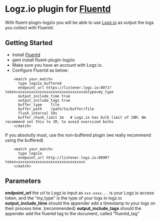 Logz.io plugin for [Fluentd](http://www.fluentd.org)
=============
With fluent-plugin-logzio you will be able to use [Logz.io](http://logz.io) as output the logs you collect with Fluentd.

## Getting Started
* Install [Fluentd](http://www.fluentd.org/download)
* gem install fluent-plugin-logzio
* Make sure you have an account with Logz.io.
* Configure Fluentd as below:

```
    <match your_match>
      type logzio_buffered
      endpoint_url https://listener.logz.io:8071?token=xxxxxxxxxxxxxxxxxxxxxxxxxxxxxxx&type=my_type
      output_include_time true
      output_include_tags true
      buffer_type    file
      buffer_path    /path/to/buffer/file
      flush_interval 10s
      buffer_chunk_limit 1m   # Logz.io has bulk limit of 10M. We recommend set this to 1M, to avoid oversized bulks
    </match>
```

If you absolutly must, use the non-buffered plugin (we really recommend using the buffered)
```
    <match your_match>
      type logzio
      endpoint_url http://listener.logz.io:8090?token=xxxxxxxxxxxxxxxxxxxxxxxxxxxxxxx
    </match>
```

## Parameters
**endpoint_url** the url to Logz.io input as `xxx-xxxx...` is your Logz.io access token, and the "my_type" is the type of your logs in logz.io
**output_include_time** should the appender add a timestamp to your logs on their process time. (recommended)
**output_include_tags** should the appender add the fluentd tag to the document, called "fluentd_tag"
